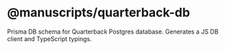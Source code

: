 # @manuscripts/quarterback-db

Prisma DB schema for Quarterback Postgres database. Generates a JS DB client and TypeScript typings.
